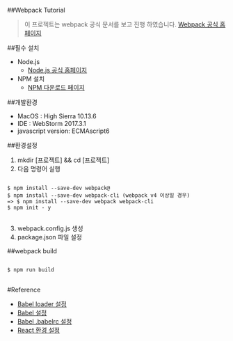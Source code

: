 ##Webpack Tutorial

> 이 프로젝트는 webpack 공식 문서를 보고 진행 하였습니다.
> [Webpack 공식 홈페이지](https://webpack.js.org/)

##필수 설치
* Node.js
    * [Node.js 공식 홈페이지](https://nodejs.org/)
* NPM 설치
    * [NPM 다운로드 페이지](https://www.npmjs.com/get-npm)

##개발환경
* MacOS : High Sierra 10.13.6
* IDE   : WebStorm 2017.3.1
* javascript version: ECMAscript6

##환경설정
1. mkdir [프로젝트] && cd [프로젝트]
2. 다음 명령어 실행
<pre>
<code>
$ npm install --save-dev webpack@<version>
$ npm install --save-dev webpack-cli (webpack v4 이상일 경우)
=> $ npm install --save-dev webpack webpack-cli
$ npm init - y
</code>
</pre>

3. webpack.config.js 생성
4. package.json 파일 설정

##webpack build
<pre>
<code>
$ npm run build
</code>
</pre>

#Reference
* [Babel loader 설정](https://webpack.js.org/loaders/babel-loader/)
* [Babel 설정](https://poiemaweb.com/es6-babel)
* [Babel .babelrc 설정](https://babeljs.io/setup#installation)
* [React 환경 설정](https://velopert.com/814)